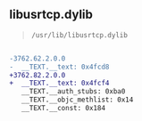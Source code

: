 ## libusrtcp.dylib

> `/usr/lib/libusrtcp.dylib`

```diff

-3762.62.2.0.0
-  __TEXT.__text: 0x4fcd8
+3762.82.2.0.0
+  __TEXT.__text: 0x4fcf4
   __TEXT.__auth_stubs: 0xba0
   __TEXT.__objc_methlist: 0x14
   __TEXT.__const: 0x184

```
